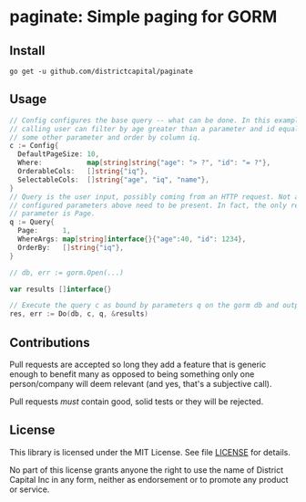 # paginate: Simple paging for GORM

## Install

`go get -u github.com/districtcapital/paginate`

## Usage

```Go
// Config configures the base query -- what can be done. In this example the
// calling user can filter by age greater than a parameter and id equal to
// some other parameter and order by column iq.
c := Config{
  DefaultPageSize: 10,
  Where:           map[string]string{"age": "> ?", "id": "= ?"},
  OrderableCols:   []string{"iq"},
  SelectableCols:  []string{"age", "iq", "name"},
}
// Query is the user input, possibly coming from an HTTP request. Not all
// configured parameters above need to be present. In fact, the only required
// parameter is Page.
q := Query{
  Page:      1,
  WhereArgs: map[string]interface{}{"age":40, "id": 1234},
  OrderBy:   []string{"iq"},
}

// db, err := gorm.Open(...)

var results []interface{}

// Execute the query c as bound by parameters q on the gorm db and output results.
res, err := Do(db, c, q, &results)
```

## Contributions

Pull requests are accepted so long they add a feature that is generic enough to benefit many as opposed to being something only one person/company will deem relevant (and yes, that's a subjective call).

Pull requests _must_ contain good, solid tests or they will be rejected.

## License

This library is licensed under the MIT License. See file [LICENSE](https://github.com/districtcapital/paginate/blob/master/LICENSE) for details.

No part of this license grants anyone the right to use the name of District Capital Inc in any form, neither as endorsement or to promote any product or service.
